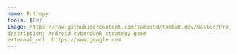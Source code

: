 ```yaml
---
name: Entropy
tools: [C#]
image: https://raw.githubusercontent.com/tambatd/tambat.dev/master/Projects/Entropy/Images/Gen.PNG
description: Android cyberpunk strategy game
external_url: https://www.google.com
---
```

